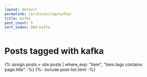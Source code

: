 ```yaml
---
layout: default
permalink: /archives/tag/kafka/
title: kafka
post_count: 5
sort_index: 994-kafka
---
```

<h1 class="page-heading">Posts tagged with kafka</h1>
{% assign posts = site.posts | where_exp: "item", "item.tags contains page.title" -%}
{%- include post-list.html -%}
